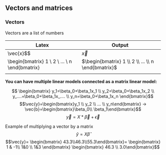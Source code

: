 ## Vectors and matrices
### Vectors 
Vectors are a list of numbers

| Latex                                             | Output                                                |
| ------------------------------------------------- | ----------------------------------------------------- |
| \vec{x}$$                                           | $\vec{x}$                                             |
| \begin{bmatrix} 1 \\ 2 \\ ... \\ n  \end{bmatrix} | $\begin{bmatrix} 1 \\ 2 \\ ... \\ n  \end{bmatrix}$ |
|                                                   |                                                       |



**You can have multiple linear models connected as a matrix linear model:**



$$ \begin{bmatrix} y_1=\beta_0+\beta_1x_1 \\ y_2=\beta_0+\beta_1x_2 \\ y_....=\beta_0+\beta_1x_.... \\ y_n=\beta_0+\beta_1x_n \end{bmatrix}$$
$$\vec{y}=\begin{bmatrix}y_1 \\ y_2 \\ ... \\ y_n\end{bmatrix} -> \vec{b}=\begin{bmatrix}\beta_0\\ \beta_1\end{bmatrix}$$
$$\vec{y}=X*\vec{\beta}+\vec{\epsilon}$$


Example of multiplying a vector by a matrix
$$\hat{y}=X\hat{\beta}$$
$$\vec{y}=
\begin{bmatrix} 43.3\\46.3\\55.3\end{bmatrix}=
\begin{bmatrix} 1 & -1\\ 1&0 \\ 1&3 \end{bmatrix}
\begin{bmatrix} 46.3 \\ 3.0\end{bmatrix}$$